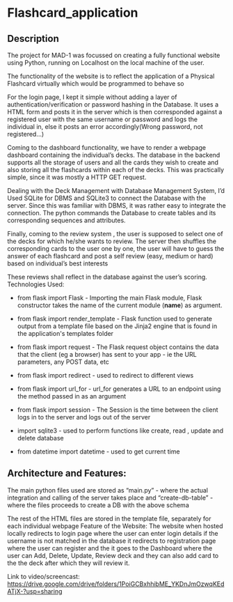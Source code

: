 # Flashcard_application

## Description

The project for MAD-1 was focussed on creating a fully functional website using Python, running on
Localhost on the local machine of the user.

The functionality of the website is to reflect the application of a Physical Flashcard virtually which
would be programmed to behave so

For the login page, I kept it simple without adding a layer of authentication/verification or
password hashing in the Database. It uses a HTML form and posts it in the server which is then
corresponded against a registered user with the same username or password and logs the
individual in, else it posts an error accordingly(Wrong password, not registered…)


Coming to the dashboard functionality, we have to render a webpage dashboard containing the
individual’s decks. The database in the backend supports all the storage of users and all the cards
they wish to create and also storing all the flashcards within each of the decks.
This was practically simple, since it was mostly a HTTP GET request.


Dealing with the Deck Management with Database Management System, I’d Used SQLite for DBMS
and SQLite3 to connect the Database with the server. Since this was familiar with DBMS, it was
rather easy to integrate the connection. The python commands the Database to create tables and
its corresponding sequences and attributes.


Finally, coming to the review system , the user is supposed to select one of the decks for which
he/she wants to review. The server then shuffles the corresponding cards to the user one by one,
the user will have to guess the answer of each flashcard and post a self review (easy, medium or
hard) based on individual’s best interests


These reviews shall reflect in the database against the user’s scoring.
Technologies Used:

- from flask import Flask - Importing the main Flask module, Flask constructor takes the
name of the current module (__name__) as argument.

- from flask import render_template - Flask function used to generate output from a
template file based on the Jinja2 engine that is found in the application's templates folder

- from flask import request - The Flask request object contains the data that the client (eg a
browser) has sent to your app - ie the URL parameters, any POST data, etc
- from flask import redirect - used to redirect to different views
- from flask import url_for - url_for generates a URL to an endpoint using the method
passed in as an argument
- from flask import session - The Session is the time between the client logs in to the server
and logs out of the server
- import sqlite3 - used to perform functions like create, read , update and delete database
- from datetime import datetime - used to get current time



## Architecture and Features:

The main python files used are stored as “main.py” - where the actual integration and calling of the
server takes place and “create-db-table” - where the files proceeds to create a DB with the above
schema

The rest of the HTML files are stored in the template file, separately for each individual webpage
Feature of the Website:
The website when hosted locally redirects to login page where the user can enter login details if the
username is not matched in the database it redirects to registration page where the user can
register and the it goes to the Dashboard where the user can Add, Delete, Update, Review deck and
they can also add card to the the deck after which they will review it.


Link to video/screencast:
https://drive.google.com/drive/folders/1PoiGCBxhhibME_YKDnJmOzwqKEdATjX-?usp=sharing
